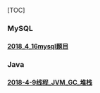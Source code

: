 [TOC]



### MySQL

####  [2018_4_16mysql题目](MySql/mysql题目_4.16.md)



### Java

#### [2018-4-9线程_JVM_GC_堆栈](/java/线程2018-4-9.md)

